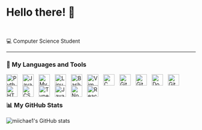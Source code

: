 # Hello there! :wave:


&nbsp;

:computer: Computer Science Student




---

### 🧰 My Languages and Tools

<img align="left" alt="Python" width="30px" style="padding-right:10px;" src="https://cdn.jsdelivr.net/gh/devicons/devicon/icons/python/python-plain.svg" />
<img align="left" alt="Java" width="30px" style="padding-right:10px;" src="https://cdn.jsdelivr.net/gh/devicons/devicon/icons/java/java-original.svg"/>
<img align="left" alt="MySQL" width="30px" style="padding-right:10px;" src="https://cdn.jsdelivr.net/npm/devicon-2.2@2.2.0/icons/mysql/mysql-plain.svg"/>
<img align="left" alt="Linux" width="30px" style="padding-right:10px;" src="https://cdn.jsdelivr.net/gh/devicons/devicon/icons/linux/linux-original.svg" />
<img align="left" alt="Bash" width="30px" style="padding-right:10px;" src="https://cdn.jsdelivr.net/gh/devicons/devicon/icons/bash/bash-original.svg" />
<img align="left" alt="Vim" width="30px" style="padding-right:10px;" src="https://cdn.jsdelivr.net/npm/devicon-2.2@2.2.0/icons/vim/vim-original.svg" />
<img align="left" alt="C" width="30px" style="padding-right:10px;" src="https://cdn.jsdelivr.net/npm/devicon-2.2@2.2.0/icons/c/c-plain.svg" />
<img align="left" alt="GitLab" width="30px" style="padding-right:10px;" src="https://cdn.jsdelivr.net/npm/devicon-2.2@2.2.0/icons/gitlab/gitlab-original.svg" />
<img align="left" alt="GitHub" width="30px" style="padding-right:10px;" src="https://cdn.jsdelivr.net/npm/devicon-2.2@2.2.0/icons/github/github-original.svg" />
<img align="left" alt="Docker" width="30px" style="padding-right:10px;" src="https://cdn.jsdelivr.net/npm/devicon-2.2@2.2.0/icons/docker/docker-plain.svg" />
<img align="left" alt="Git" width="30px" style="padding-right:10px;" src="https://cdn.jsdelivr.net/gh/devicons/devicon/icons/git/git-original.svg" />
<img align="left" alt="HTML" width="30px" style="padding-right:10px;" src="https://cdn.jsdelivr.net/gh/devicons/devicon/icons/html5/html5-plain.svg" />
<img align="left" alt="CSS" width="30px" style="padding-right:10px;" src="https://cdn.jsdelivr.net/gh/devicons/devicon/icons/css3/css3-plain.svg" />
<img align="left" alt="TypeScript" width="30px" style="padding-right:10px;" src="https://cdn.jsdelivr.net/gh/devicons/devicon/icons/typescript/typescript-plain.svg" />
<img align="left" alt="JavaScript" width="30px" style="padding-right:10px;" src="https://cdn.jsdelivr.net/gh/devicons/devicon/icons/javascript/javascript-plain.svg" />
<img align="left" alt="NodeJS" width="30px" style="padding-right:10px;" src="https://cdn.jsdelivr.net/gh/devicons/devicon/icons/nodejs/nodejs-original.svg" />
<img align="left" alt="React" width="30px" style="padding-right:10px;" src="https://cdn.jsdelivr.net/gh/devicons/devicon/icons/react/react-original.svg" />

<br />


&nbsp;



### 📊 My GitHub Stats

![miichae1's GitHub stats](https://github-readme-stats.vercel.app/api?username=miichae1&show_icons=true&theme=blue-green)



#



#
